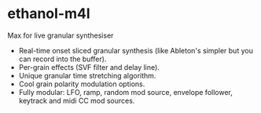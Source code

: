 # ethanol-m4l
Max for live granular synthesiser

* Real-time onset sliced granular synthesis (like Ableton's simpler but you can record into the buffer).
* Per-grain effects (SVF filter and delay line).
* Unique granular time stretching algorithm.
* Cool grain polarity modulation options.
* Fully modular: LFO, ramp, random mod source, envelope follower, keytrack and midi CC mod sources.
